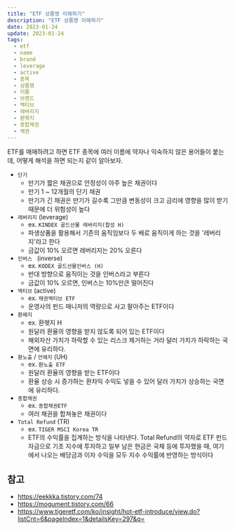 ```yaml
---
title: "ETF 상품명 이해하기"
description: "ETF 상품명 이해하기"
date: 2023-01-24
update: 2023-01-24
tags:
  - etf
  - name
  - brand
  - leverage
  - active
  - 종목
  - 상품명
  - 이름
  - 브랜드
  - 액티브
  - 레버리지
  - 환헷지
  - 종합채권
  - 채권
---
```


ETF를 매매하려고 하면 ETF 종목에 여러 이름에 약자나 익숙하지 않은 용어들이 붙는데, 어떻게 해석을 하면 되는지 같이 알아보자.

- `단기`
    - 만기가 짧은 채권으로 안정성이 아주 높은 채권이다
    - 만기 1 ~ 12개월의 단기 채권
    - 만기가 긴 채권은 만기가 길수록 그만큼 변동성이 크고 금리에 영향을 많이 받기 때문에 더 위험성이 높다
- `레버리지` (leverage)
    - ex. `KINDEX 골드선물 레버리지(합성 H)`
    - 파생상품을 활용해서 기존의 움직임보다 두 배로 움직이게 하는 것을 '레버리지'라고 한다
    - 금값이 10% 오르면 레버리지는 20% 오른다
- `인버스 ` (inverse)
    - ex. `KODEX 골드선물인버스 (H)`
    - 반대 방향으로 움직이는 것을 인버스라고 부른다
    - 금값이 10% 오르면, 인버스는 10%만큰 떨어진다
- `액티브` (active)
    - ex. `채권액티브 ETF`
    - 운영사의 펀드 매니저의 역량으로 사고 팔아주는 ETF이다
- `환헤지`
    - ex. 환헷지 H
    - 원달러 환율의 영향을 받지 않도록 되어 있는 ETF이다
    - 해외자산 가치가 하락할 수 있는 리스크 제거하는 거라 달러 가치가 하락하는 국면에 유리하다.
- `환노출` / `언헤지` (UH)
    - ex. `환노출 ETF`
    - 원달러 환율의 영향을 받는 ETF이다
    - 환율 상승 시 증가하는 환차익 수익도 넣을 수 있어 달러 가치가 상승하는 국면에 유리하다.
- `종합채권`
    - ex. `종합채권ETF`
    - 여러 채권을 합쳐놓은 채권이다
- `Total Refund` (TR)
    - ex. `TIGER MSCI Korea TR`
    - ETF의 수익률을 집계하는 방식을 나타낸다. Total Refund의 약자로 ETF 펀드 자금으로 기초 지수에 투자하고 일부 남은 현금은 국채 등에 투자했을 때, 여기에서 나오는 배당금과 이자 수익을 모두 지수 수익률에 반영하는 방식이다

## 참고

- https://eekkka.tistory.com/74
- https://mogument.tistory.com/66
- https://www.tigeretf.com/ko/insight/hot-etf-introduce/view.do?listCnt=6&pageIndex=1&detailsKey=297&q=
